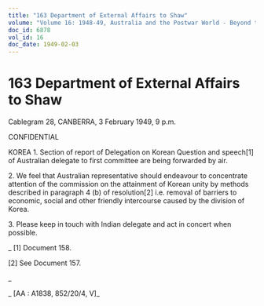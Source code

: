 ```yaml
---
title: "163 Department of External Affairs to Shaw"
volume: "Volume 16: 1948-49, Australia and the Postwar World - Beyond the Region"
doc_id: 6878
vol_id: 16
doc_date: 1949-02-03
---
```


# 163 Department of External Affairs to Shaw

Cablegram 28, CANBERRA, 3 February 1949, 9 p.m.

CONFIDENTIAL

KOREA 1. Section of report of Delegation on Korean Question and speech[1] of Australian delegate to first committee are being forwarded by air.

2\. We feel that Australian representative should endeavour to concentrate attention of the commission on the attainment of Korean unity by methods described in paragraph 4 (b) of resolution[2] i.e. removal of barriers to economic, social and other friendly intercourse caused by the division of Korea.

3\. Please keep in touch with Indian delegate and act in concert when possible.

_ [1] Document 158.

[2] See Document 157.

_

_ [AA : A1838, 852/20/4, V]_
